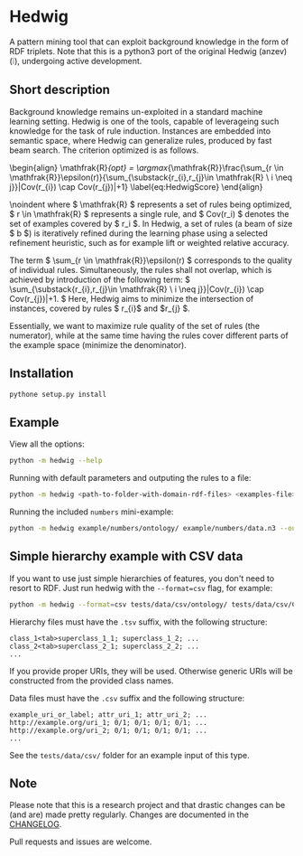 # Hedwig #

A pattern mining tool that can exploit background knowledge in the form of RDF triplets.
Note that this is a python3 port of the original Hedwig (anzev) (:grey_exclamation:), undergoing active development.

## Short description ##

Background knowledge remains un-exploited in a standard machine learning setting. Hedwig is one of the tools, capable of leverageing such knowledge for the task of rule induction. Instances are embedded into semantic space, where Hedwig can generalize rules, produced by fast beam search. The criterion optimized is as follows.

\begin{align}
  \mathfrak{R}_{opt} = \argmax_{\mathfrak{R}}\frac{\sum_{r \in \mathfrak{R}}\epsilon(r)}{\sum_{\substack{r_{i},r_{j}\in \mathfrak{R} \\ i \neq j}}|Cov(r_{i}) \cap Cov(r_{j})|+1}
  \label{eq:HedwigScore}
\end{align}

\noindent where $ \mathfrak{R} $ represents a set of rules being optimized, $ r \in \mathfrak{R} $ represents a single rule, and $ Cov(r_i) $ denotes the set of examples covered by $ r_i $. In Hedwig, a set of rules (a beam of size $ b $) is iteratively refined during the learning phase using a selected refinement heuristic, such as for example lift or weighted relative accuracy.

The term $ \sum_{r \in \mathfrak{R}}\epsilon(r) $  corresponds to the quality of individual rules. Simultaneously, the rules shall not overlap, which is achieved by introduction of the following term:
$ \sum_{\substack{r_{i},r_{j}\in \mathfrak{R} \\ i \neq j}}|Cov(r_{i}) \cap Cov(r_{j})|+1. $ 
Here, Hedwig aims to minimize the intersection of instances, covered by rules $ r_{i}$ and $r_{j} $.

 Essentially, we want to maximize rule quality of the set of rules (the numerator), while at the same time having the rules cover different parts of the example space (minimize the denominator).

## Installation ##

```bash
pythone setup.py install
```

## Example ##

View all the options:

```bash
python -m hedwig --help
```

Running with default parameters and outputing the rules to a file:

```bash
python -m hedwig <path-to-folder-with-domain-rdf-files> <examples-file>.n3 -o rules
```
Running the included `numbers` mini-example:

```bash
python -m hedwig example/numbers/ontology/ example/numbers/data.n3 --output=rules --adjust=none --leaves --support=0 --beam=1
```

## Simple hierarchy example with CSV data ##

If you want to use just simple hierarchies of features, you don't need to resort
to RDF. Just run hedwig with the `--format=csv` flag, for example:

```bash
python -m hedwig --format=csv tests/data/csv/ontology/ tests/data/csv/Cities_clusters.csv -o rules
```

Hierarchy files must have the `.tsv` suffix, with the following structure:

```
class_1<tab>superclass_1_1; superclass_1_2; ...
class_2<tab>superclass_2_1; superclass_2_2; ...
...
```

If you provide proper URIs, they will be used. Otherwise generic URIs will be constructed
from the provided class names.

Data files must have the `.csv` suffix and the following structure:

```
example_uri_or_label; attr_uri_1; attr_uri_2; ...
http://example.org/uri_1; 0/1; 0/1; 0/1; 0/1; ...
http://example.org/uri_2; 0/1; 0/1; 0/1; 0/1; ...
...
```

See the `tests/data/csv/` folder for an example input of this type.

## Note ##

Please note that this is a research project and that drastic changes can be (and are) made pretty regularly. Changes are documented in the [CHANGELOG](CHANGELOG.md).

Pull requests and issues are welcome.

